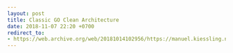 ```yaml
---
layout: post
title: Classic GO Clean Architecture
date: 2018-11-07 22:20 +0700
redirect_to:
- https://web.archive.org/web/20181014102956/https://manuel.kiessling.net/2012/09/28/applying-the-clean-architecture-to-go-applications/
---
```

